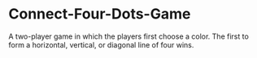 # Connect-Four-Dots-Game
A two-player game in which the players first choose a color. The first to form a horizontal, vertical, or diagonal line of four wins.
